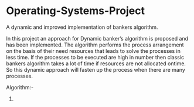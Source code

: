 # Operating-Systems-Project
A dynamic and improved implementation of bankers algorithm.

In this project an approach for Dynamic banker’s algorithm is proposed and has been implemented. The algorithm performs the process arrangement on the basis of their need resources that leads to solve the processes in less time. If the processes to be executed are high in number then classic bankers algorithm takes a lot of time if resources are not allocated ontime. So this dynamic approach will fasten up the process when there are many processes. 

  Algorithm:-
  
  1) 
